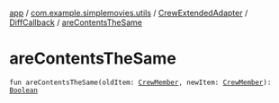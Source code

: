 [app](../../../index.md) / [com.example.simplemovies.utils](../../index.md) / [CrewExtendedAdapter](../index.md) / [DiffCallback](index.md) / [areContentsTheSame](./are-contents-the-same.md)

# areContentsTheSame

`fun areContentsTheSame(oldItem: `[`CrewMember`](../../../com.example.simplemovies.domain/-crew-member/index.md)`, newItem: `[`CrewMember`](../../../com.example.simplemovies.domain/-crew-member/index.md)`): `[`Boolean`](https://kotlinlang.org/api/latest/jvm/stdlib/kotlin/-boolean/index.html)